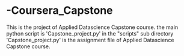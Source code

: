 # -Coursera_Capstone
This is the project of Applied Datascience Capstone course.
the main python script is 'Capstone_project.py' in the "scripts" sub directory 
'Capstone_project.py' is the assignment file of Applied Datascience Capstone course.
